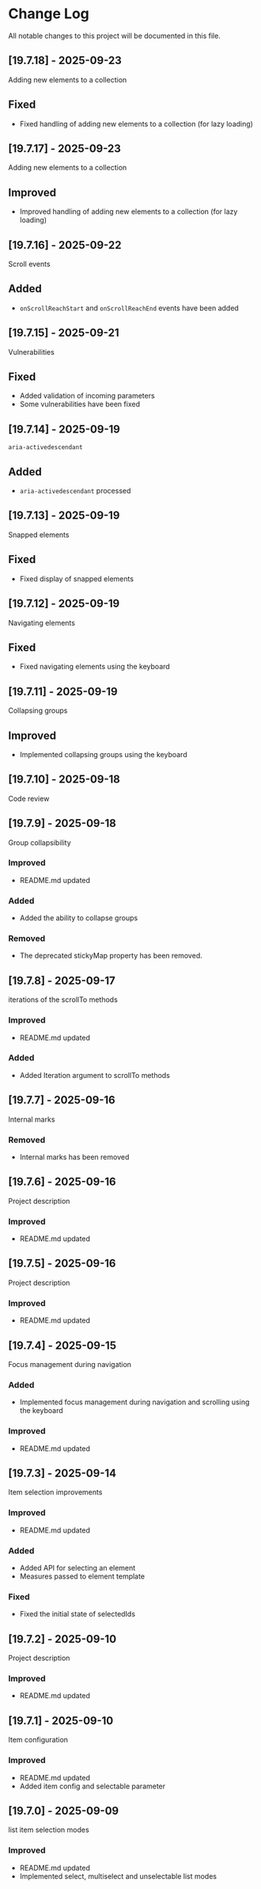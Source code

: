 # Change Log
All notable changes to this project will be documented in this file.

## [19.7.18] - 2025-09-23

Adding new elements to a collection

## Fixed

- Fixed handling of adding new elements to a collection (for lazy loading)

## [19.7.17] - 2025-09-23

Adding new elements to a collection

## Improved

- Improved handling of adding new elements to a collection (for lazy loading)

## [19.7.16] - 2025-09-22

Scroll events

## Added

- `onScrollReachStart` and `onScrollReachEnd` events have been added

## [19.7.15] - 2025-09-21

Vulnerabilities

## Fixed

- Added validation of incoming parameters
- Some vulnerabilities have been fixed

## [19.7.14] - 2025-09-19

`aria-activedescendant`

## Added

- `aria-activedescendant` processed

## [19.7.13] - 2025-09-19

Snapped elements

## Fixed

- Fixed display of snapped elements

## [19.7.12] - 2025-09-19

Navigating elements

## Fixed

- Fixed navigating elements using the keyboard

## [19.7.11] - 2025-09-19

Collapsing groups

## Improved

- Implemented collapsing groups using the keyboard

## [19.7.10] - 2025-09-18

Code review

## [19.7.9] - 2025-09-18

Group collapsibility
  
### Improved 

- README.md updated

### Added

- Added the ability to collapse groups

### Removed

- The deprecated stickyMap property has been removed.

## [19.7.8] - 2025-09-17

iterations of the scrollTo methods
  
### Improved 

- README.md updated

### Added

- Added Iteration argument to scrollTo methods

## [19.7.7] - 2025-09-16

Internal marks
  
### Removed 

- Internal marks has been removed

## [19.7.6] - 2025-09-16

Project description
  
### Improved 

- README.md updated

## [19.7.5] - 2025-09-16

Project description
  
### Improved 

- README.md updated

## [19.7.4] - 2025-09-15

Focus management during navigation
  
### Added 

- Implemented focus management during navigation and scrolling using the keyboard
  
### Improved 

- README.md updated

## [19.7.3] - 2025-09-14

Item selection improvements
  
### Improved 

- README.md updated
  
### Added 

- Added API for selecting an element
- Measures passed to element template
  
### Fixed

- Fixed the initial state of selectedIds

## [19.7.2] - 2025-09-10

Project description

### Improved 

- README.md updated

## [19.7.1] - 2025-09-10

Item configuration

### Improved 

- README.md updated
- Added item config and selectable parameter

## [19.7.0] - 2025-09-09

list item selection modes

### Improved 

- README.md updated
- Implemented select, multiselect and unselectable list modes
